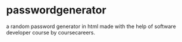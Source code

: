 # passwordgenerator
a random password generator in html made with the help of software developer course by coursecareers.
